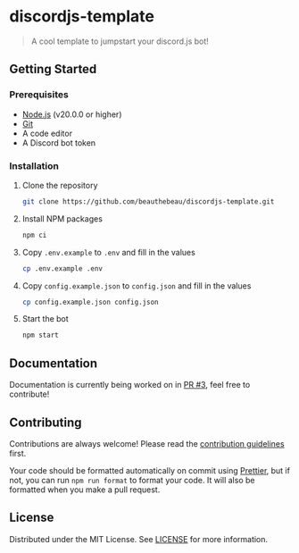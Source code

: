 # discordjs-template

> A cool template to jumpstart your discord.js bot!

## Getting Started

### Prerequisites

- [Node.js](https://nodejs.org/en/) (v20.0.0 or higher)
- [Git](https://git-scm.com/downloads)
- A code editor
- A Discord bot token

### Installation

1. Clone the repository

   ```sh
   git clone https://github.com/beauthebeau/discordjs-template.git
   ```

2. Install NPM packages

   ```sh
   npm ci
   ```

3. Copy `.env.example` to `.env` and fill in the values

   ```sh
   cp .env.example .env
   ```

4. Copy `config.example.json` to `config.json` and fill in the values

   ```sh
   cp config.example.json config.json
   ```

5. Start the bot
   ```sh
   npm start
   ```

## Documentation

Documentation is currently being worked on in [PR #3](https://github.com/BeauTheBeau/discordjs-template/pull/3),
feel free to contribute!

## Contributing

Contributions are always welcome! Please read the [contribution guidelines](CONTRIBUTING.md) first.

Your code should be formatted automatically on commit using [Prettier](https://prettier.io/), but if not,
you can run `npm run format` to format your code. It will also be formatted when you make a pull request.

## License

Distributed under the MIT License. See [LICENSE](LICENSE) for more information.
